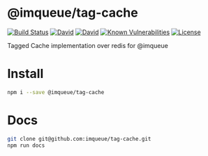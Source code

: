 # @imqueue/tag-cache

[![Build Status](https://travis-ci.org/imqueue/tag-cache.svg?branch=master)](https://travis-ci.org/imqueue/tag-cache)
[![David](https://img.shields.io/david/imqueue/tag-cache.svg)](https://david-dm.org/imqueue/tag-cache)
[![David](https://img.shields.io/david/dev/imqueue/tag-cache.svg)](https://david-dm.org/imqueue/tag-cache?type=dev)
[![Known Vulnerabilities](https://snyk.io/test/github/imqueue/tag-cache/badge.svg?targetFile=package.json)](https://snyk.io/test/github/imqueue/tag-cache?targetFile=package.json)
[![License](https://img.shields.io/badge/license-ISC-blue.svg)](https://rawgit.com/imqueue/sequelize/master/LICENSE)

Tagged Cache implementation over redis for @imqueue

# Install

~~~bash
npm i --save @imqueue/tag-cache
~~~

# Docs

~~~bash
git clone git@github.com:imqueue/tag-cache.git
npm run docs
~~~


